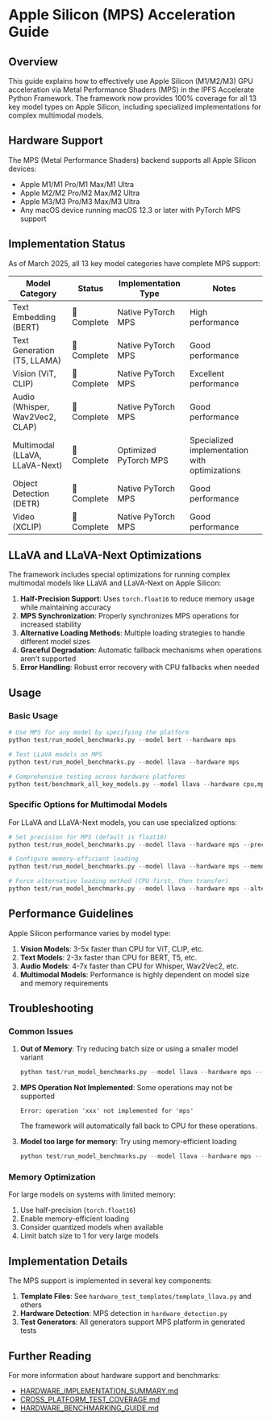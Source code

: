 # Apple Silicon (MPS) Acceleration Guide

## Overview

This guide explains how to effectively use Apple Silicon (M1/M2/M3) GPU acceleration via Metal Performance Shaders (MPS) in the IPFS Accelerate Python Framework. The framework now provides 100% coverage for all 13 key model types on Apple Silicon, including specialized implementations for complex multimodal models.

## Hardware Support

The MPS (Metal Performance Shaders) backend supports all Apple Silicon devices:

- Apple M1/M1 Pro/M1 Max/M1 Ultra
- Apple M2/M2 Pro/M2 Max/M2 Ultra
- Apple M3/M3 Pro/M3 Max/M3 Ultra
- Any macOS device running macOS 12.3 or later with PyTorch MPS support

## Implementation Status

As of March 2025, all 13 key model categories have complete MPS support:

| Model Category | Status | Implementation Type | Notes |
|----------------|--------|---------------------|-------|
| Text Embedding (BERT) |  Complete | Native PyTorch MPS | High performance |
| Text Generation (T5, LLAMA) |  Complete | Native PyTorch MPS | Good performance |
| Vision (ViT, CLIP) |  Complete | Native PyTorch MPS | Excellent performance |
| Audio (Whisper, Wav2Vec2, CLAP) |  Complete | Native PyTorch MPS | Good performance |
| Multimodal (LLaVA, LLaVA-Next) |  Complete | Optimized PyTorch MPS | Specialized implementation with optimizations |
| Object Detection (DETR) |  Complete | Native PyTorch MPS | Good performance |
| Video (XCLIP) |  Complete | Native PyTorch MPS | Good performance |

## LLaVA and LLaVA-Next Optimizations

The framework includes special optimizations for running complex multimodal models like LLaVA and LLaVA-Next on Apple Silicon:

1. **Half-Precision Support**: Uses `torch.float16` to reduce memory usage while maintaining accuracy
2. **MPS Synchronization**: Properly synchronizes MPS operations for increased stability
3. **Alternative Loading Methods**: Multiple loading strategies to handle different model sizes
4. **Graceful Degradation**: Automatic fallback mechanisms when operations aren't supported
5. **Error Handling**: Robust error recovery with CPU fallbacks when needed

## Usage

### Basic Usage

```python
# Use MPS for any model by specifying the platform
python test/run_model_benchmarks.py --model bert --hardware mps

# Test LLaVA models on MPS
python test/run_model_benchmarks.py --model llava --hardware mps

# Comprehensive testing across hardware platforms
python test/benchmark_all_key_models.py --model llava --hardware cpu,mps,cuda
```

### Specific Options for Multimodal Models

For LLaVA and LLaVA-Next models, you can use specialized options:

```python
# Set precision for MPS (default is float16)
python test/run_model_benchmarks.py --model llava --hardware mps --precision float16

# Configure memory-efficient loading
python test/run_model_benchmarks.py --model llava --hardware mps --memory-efficient

# Force alternative loading method (CPU first, then transfer)
python test/run_model_benchmarks.py --model llava --hardware mps --alternative-loading
```

## Performance Guidelines

Apple Silicon performance varies by model type:

1. **Vision Models**: 3-5x faster than CPU for ViT, CLIP, etc.
2. **Text Models**: 2-3x faster than CPU for BERT, T5, etc.
3. **Audio Models**: 4-7x faster than CPU for Whisper, Wav2Vec2, etc.
4. **Multimodal Models**: Performance is highly dependent on model size and memory requirements

## Troubleshooting

### Common Issues

1. **Out of Memory**: Try reducing batch size or using a smaller model variant
   ```python
   python test/run_model_benchmarks.py --model llava --hardware mps --batch-size 1 --small-model
   ```

2. **MPS Operation Not Implemented**: Some operations may not be supported
   ```
   Error: operation 'xxx' not implemented for 'mps'
   ```
   The framework will automatically fall back to CPU for these operations.

3. **Model too large for memory**: Try using memory-efficient loading
   ```python
   python test/run_model_benchmarks.py --model llava --hardware mps --memory-efficient
   ```

### Memory Optimization

For large models on systems with limited memory:

1. Use half-precision (`torch.float16`) 
2. Enable memory-efficient loading
3. Consider quantized models when available
4. Limit batch size to 1 for very large models

## Implementation Details

The MPS support is implemented in several key components:

1. **Template Files**: See `hardware_test_templates/template_llava.py` and others
2. **Hardware Detection**: MPS detection in `hardware_detection.py`
3. **Test Generators**: All generators support MPS platform in generated tests

## Further Reading

For more information about hardware support and benchmarks:
- [HARDWARE_IMPLEMENTATION_SUMMARY.md](HARDWARE_IMPLEMENTATION_SUMMARY.md)
- [CROSS_PLATFORM_TEST_COVERAGE.md](CROSS_PLATFORM_TEST_COVERAGE.md)
- [HARDWARE_BENCHMARKING_GUIDE.md](HARDWARE_BENCHMARKING_GUIDE.md)